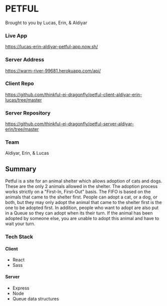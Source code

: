 

# PETFUL

Brought to you by Lucas, Erin, & Aldiyar

### Live App

https://lucas-erin-aldiyar-petful-app.now.sh/

### Server Address

https://warm-river-99681.herokuapp.com/api/

### Client Repo

https://github.com/thinkful-ei-dragonfly/petful-client-aldiyar-erin-lucas/tree/master

### Server Repository

https://github.com/thinkful-ei-dragonfly/petful-server-aldiyar-erin/tree/master


### Team

Aldiyar, Erin, & Lucas


## Summary

Petful is a site for an animal shelter which allows adoption of cats and dogs. These are the only 2 animals allowed in the shelter. The adoption process works strictly on a "First-In, First-Out" basis. The FIFO is based on the animals that came to the shelter first. People can adopt a cat, or a dog, or both, but they may only adopt the animal that came to the shelter first is the one to be adopted first. In addition, people who want to adopt are also put in a Queue so they can adopt when its their turn. If the animal has been adopted by someone else, you are unable to adopt this animal and have to wait your turn.

### Tech Stack

#### Client

* React
* Sass

#### Server

* Express
* Node
* Queue data structures
